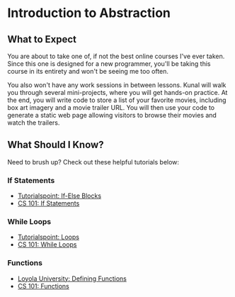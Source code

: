 # Introduction to Abstraction
## What to Expect
You are about to take one of, if not the best online courses I've ever taken. Since this one is designed for a new programmer, you'll be taking this course in its entirety and won't be seeing me too often.  

You also won't have any work sessions in between lessons. Kunal will walk you through several mini-projects, where you will get hands-on practice. At the end, you will write code to store a list of your favorite movies, including box art imagery and a movie trailer URL. You will then use your code to generate a static web page allowing visitors to browse their movies and watch the trailers.   

## What Should I Know?
Need to brush up? Check out these helpful tutorials below:

### If Statements
- [Tutorialspoint: If-Else Blocks](http://www.tutorialspoint.com/python/python_if_else.htm)  
- [CS 101: If Statements](https://classroom.udacity.com/courses/cs101/lessons/48753036/concepts/487343560923)

### While Loops
- [Tutorialspoint: Loops](http://www.tutorialspoint.com/python/python_while_loop.htm)
- [CS 101: While Loops](https://www.udacity.com/course/viewer?_ga=1.38964327.53639439.1458784522#!/c-cs101/l-48753036/e-48686708/m-48480488)

### Functions
- [Loyola University: Defining Functions](http://anh.cs.luc.edu/python/hands-on/3.1/handsonHtml/functions.html)
- [CS 101: Functions](https://classroom.udacity.com/courses/cs101/lessons/48753036/concepts/487134840923)
